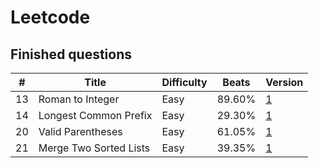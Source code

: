 # Leetcode

## Finished questions
| # | Title	| Difficulty | Beats | Version |
| -------- | ------------- | ---------- | ------------ | ------------- |
| 13 | Roman to Integer | Easy | 89.60% | [1](https://github.com/Hellofafar/Leetcode/blob/master/Easy/13.py) |
| 14 | Longest Common Prefix | Easy | 29.30% | [1](https://github.com/Hellofafar/Leetcode/blob/master/Easy/14.py) |
| 20 | Valid Parentheses | Easy | 61.05% | [1](https://github.com/Hellofafar/Leetcode/blob/master/Easy/20.py) |
| 21 | Merge Two Sorted Lists | Easy | 39.35% | [1]()
